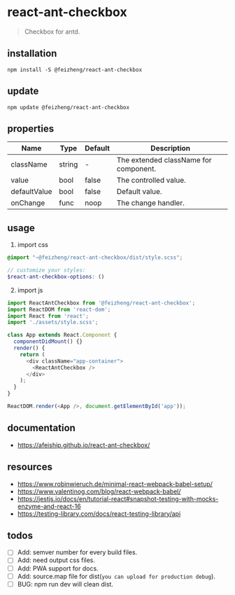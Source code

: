 # react-ant-checkbox
> Checkbox for antd.

## installation
```shell
npm install -S @feizheng/react-ant-checkbox
```

## update
```shell
npm update @feizheng/react-ant-checkbox
```

## properties
| Name         | Type   | Default | Description                           |
| ------------ | ------ | ------- | ------------------------------------- |
| className    | string | -       | The extended className for component. |
| value        | bool   | false   | The controlled value.                 |
| defaultValue | bool   | false   | Default value.                        |
| onChange     | func   | noop    | The change handler.                   |


## usage
1. import css
  ```scss
  @import "~@feizheng/react-ant-checkbox/dist/style.scss";

  // customize your styles:
  $react-ant-checkbox-options: ()
  ```
2. import js
  ```js
  import ReactAntCheckbox from '@feizheng/react-ant-checkbox';
  import ReactDOM from 'react-dom';
  import React from 'react';
  import './assets/style.scss';

  class App extends React.Component {
    componentDidMount() {}
    render() {
      return (
        <div className="app-container">
          <ReactAntCheckbox />
        </div>
      );
    }
  }

  ReactDOM.render(<App />, document.getElementById('app'));

  ```

## documentation
- https://afeiship.github.io/react-ant-checkbox/

## resources
- https://www.robinwieruch.de/minimal-react-webpack-babel-setup/
- https://www.valentinog.com/blog/react-webpack-babel/
- https://jestjs.io/docs/en/tutorial-react#snapshot-testing-with-mocks-enzyme-and-react-16
- https://testing-library.com/docs/react-testing-library/api

## todos
- [ ] Add: semver number for every build files.
- [ ] Add: need output css files.
- [ ] Add: PWA support for docs.
- [ ] Add: source.map file for dist(`you can upload for production debug`).
- [ ] BUG: npm run dev will clean dist.

